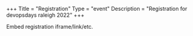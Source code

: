 +++
Title = "Registration"
Type = "event"
Description = "Registration for devopsdays raleigh 2022"
+++

<div style="width:100%; text-align:left;">

Embed registration iframe/link/etc.
</div></div>
</div>
